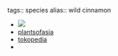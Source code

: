 tags:: species
alias:: wild cinnamon

- ![](https://peach-geographical-bat-397.mypinata.cloud/ipfs/QmbFoYi5PGCf1WauQBYKxsJRKmdj3Vk3RM1LpJRnPmUFKw)
- [plantsofasia](http://www.plantsofasia.com/index/syzygium_myrtifolium/0-821)
- [tokopedia](https://www.tokopedia.com/dastintamanhias/pucuk-merah-tanaman-hias-pucuk-merah-syzygium-myrtifolium-1-meter?extParam=ivf%3Dfalse%26src%3Dsearch)
-